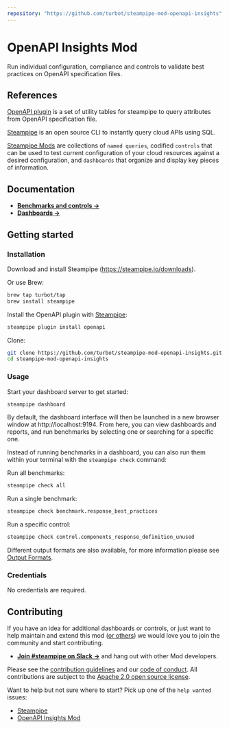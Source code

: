```yaml
---
repository: "https://github.com/turbot/steampipe-mod-openapi-insights"
---
```


# OpenAPI Insights Mod

Run individual configuration, compliance and controls to validate best practices on OpenAPI specification files.

## References

[OpenAPI plugin](https://hub.steampipe.io/plugins/turbot/openapi) is a set of utility tables for steampipe to query attributes from OpenAPI specification file.

[Steampipe](https://steampipe.io) is an open source CLI to instantly query cloud APIs using SQL.

[Steampipe Mods](https://steampipe.io/docs/reference/mod-resources#mod) are collections of `named queries`, codified `controls` that can be used to test current configuration of your cloud resources against a desired configuration, and `dashboards` that organize and display key pieces of information.

## Documentation

- **[Benchmarks and controls →](https://hub.steampipe.io/mods/turbot/openapi_insights/controls)**
- **[Dashboards →](https://hub.steampipe.io/mods/turbot/openapi_insights/dashboards)**

## Getting started

### Installation

Download and install Steampipe (https://steampipe.io/downloads).

Or use Brew:

```sh
brew tap turbot/tap
brew install steampipe
```

Install the OpenAPI plugin with [Steampipe](https://steampipe.io):

```sh
steampipe plugin install openapi
```

Clone:

```sh
git clone https://github.com/turbot/steampipe-mod-openapi-insights.git
cd steampipe-mod-openapi-insights
```

### Usage

Start your dashboard server to get started:

```sh
steampipe dashboard
```

By default, the dashboard interface will then be launched in a new browser window at http://localhost:9194. From here, you can view dashboards and reports, and run benchmarks by selecting one or searching for a specific one.

Instead of running benchmarks in a dashboard, you can also run them within your
terminal with the `steampipe check` command:

Run all benchmarks:

```sh
steampipe check all
```

Run a single benchmark:

```sh
steampipe check benchmark.response_best_practices
```

Run a specific control:

```sh
steampipe check control.components_response_definition_unused
```

Different output formats are also available, for more information please see
[Output Formats](https://steampipe.io/docs/reference/cli/check#output-formats).

### Credentials

No credentials are required.

## Contributing

If you have an idea for additional dashboards or controls, or just want to help maintain and extend this mod ([or others](https://github.com/topics/steampipe-mod)) we would love you to join the community and start contributing.

- **[Join #steampipe on Slack →](https://turbot.com/community/join)** and hang out with other Mod developers.

Please see the [contribution guidelines](https://github.com/turbot/steampipe/blob/main/CONTRIBUTING.md) and our [code of conduct](https://github.com/turbot/steampipe/blob/main/CODE_OF_CONDUCT.md). All contributions are subject to the [Apache 2.0 open source license](https://github.com/turbot/steampipe-mod-openapi-insights/blob/main/LICENSE).

Want to help but not sure where to start? Pick up one of the `help wanted` issues:

- [Steampipe](https://github.com/turbot/steampipe/labels/help%20wanted)
- [OpenAPI Insights Mod](https://github.com/turbot/steampipe-mod-openapi-insights/labels/help%20wanted)
